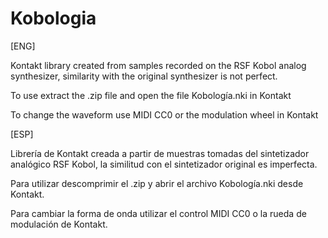 # Kobologia

[ENG]

Kontakt library created from samples recorded on the RSF Kobol analog synthesizer, similarity with the original synthesizer is not perfect.

To use extract the .zip file and open the file Kobología.nki in Kontakt

To change the waveform use MIDI CC0 or the modulation wheel in Kontakt

[ESP]

Librería de Kontakt creada a partir de muestras tomadas del sintetizador analógico RSF Kobol, la similitud con el sintetizador original es imperfecta.

Para utilizar descomprimir el .zip y abrir el archivo Kobología.nki desde Kontakt.

Para cambiar la forma de onda utilizar el control MIDI CC0 o la rueda de modulación de Kontakt.
